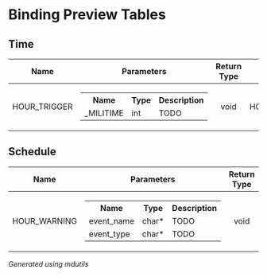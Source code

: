 



# Binding Preview Tables

## Time

|Name|Parameters|Return Type|Raw Function|
| :---: | :---: | :---: | :---: |
|HOUR_TRIGGER|<table><tr><th>Name</th><th>Type</th><th>Description</th></tr><tr><td>_MILITIME</td><td>int</td><td>TODO</td></tr></table>|void|void HOUR_TRIGGER(int _MILITIME);|

## Schedule

|Name|Parameters|Return Type|Raw Function|
| :---: | :---: | :---: | :---: |
|HOUR_WARNING|<table><tr><th>Name</th><th>Type</th><th>Description</th></tr><tr><td>event_name</td><td>char*</td><td>TODO</td></tr><tr><td>event_type</td><td>char*</td><td>TODO</td></tr></table>|void|void HOUR_WARNING(char* event_name, char* event_type);|


*Generated using mdutils*